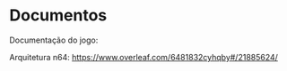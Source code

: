 Documentos
=========================================================================
Documentação do jogo: 

Arquitetura n64: https://www.overleaf.com/6481832cyhqby#/21885624/










